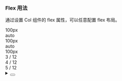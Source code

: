 ### Flex 用法

通过设置 <yc-tag>Col</yc-tag> 组件的 <yc-tag>flex</yc-tag> 属性，可以任意配置 flex 布局。

<div class="cell-demo vp-raw">
  <yc-row class="grid-demo" style="margin-bottom: 16px;">
    <yc-col flex="100px">
      <div>100px</div>
    </yc-col>
    <yc-col flex="auto">
      <div>auto</div>
    </yc-col>
  </yc-row>
  <yc-row class="grid-demo" style="margin-bottom: 16px;">
    <yc-col flex="100px">
      <div>100px</div>
    </yc-col>
    <yc-col flex="auto">
      <div>auto</div>
    </yc-col>
    <yc-col flex="100px">
      <div>100px</div>
    </yc-col>
  </yc-row>
  <yc-row class="grid-demo" style="margin-bottom: 16px;">
    <yc-col :flex="3">
      <div>3 / 12</div>
    </yc-col>
    <yc-col :flex="4">
      <div>4 / 12</div>
    </yc-col>
    <yc-col :flex="5">
      <div>5 / 12</div>
    </yc-col>
  </yc-row>
</div>

<style scoped>
.grid-demo .yc-col {
  height: 48px;
  line-height: 48px;
  color: var(--color-white);
  text-align: center;
}

.grid-demo .yc-col:nth-child(2n + 1) {
  background-color: var(--color-primary-light-4);
}

.grid-demo .yc-col:nth-child(2n) {
  background-color: rgba(var(--arcoblue-6), 0.9);
}
</style>

<details>
<summary>
 <button class="code-btn"  >
    <icon-code />
 </button>
</summary>

```vue
<template>
  <yc-row
    class="grid-demo"
    style="margin-bottom: 16px;">
    <yc-col flex="100px">
      <div>100px</div>
    </yc-col>
    <yc-col flex="auto">
      <div>auto</div>
    </yc-col>
  </yc-row>
  <yc-row
    class="grid-demo"
    style="margin-bottom: 16px;">
    <yc-col flex="100px">
      <div>100px</div>
    </yc-col>
    <yc-col flex="auto">
      <div>auto</div>
    </yc-col>
    <yc-col flex="100px">
      <div>100px</div>
    </yc-col>
  </yc-row>
  <yc-row
    class="grid-demo"
    style="margin-bottom: 16px;">
    <yc-col :flex="3">
      <div>3 / 12</div>
    </yc-col>
    <yc-col :flex="4">
      <div>4 / 12</div>
    </yc-col>
    <yc-col :flex="5">
      <div>5 / 12</div>
    </yc-col>
  </yc-row>
</template>

<style scoped>
.grid-demo .yc-col {
  height: 48px;
  line-height: 48px;
  color: var(--color-white);
  text-align: center;
}

.grid-demo .yc-col:nth-child(2n + 1) {
  background-color: var(--color-primary-light-4);
}

.grid-demo .yc-col:nth-child(2n) {
  background-color: rgba(var(--arcoblue-6), 0.9);
}
</style>
```

</details>
